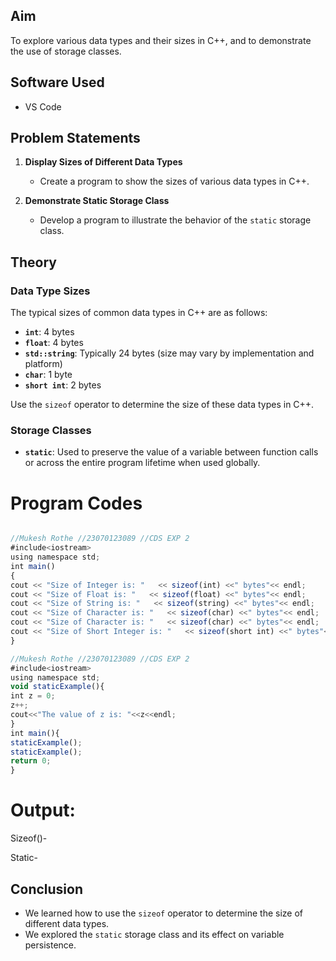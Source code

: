 
## Aim
To explore various data types and their sizes in C++, and to demonstrate the use of storage classes.

## Software Used
- VS Code

## Problem Statements

1. **Display Sizes of Different Data Types**
   - Create a program to show the sizes of various data types in C++.

2. **Demonstrate Static Storage Class**
   - Develop a program to illustrate the behavior of the `static` storage class.

## Theory

### Data Type Sizes

The typical sizes of common data types in C++ are as follows:

- **`int`**: 4 bytes
- **`float`**: 4 bytes
- **`std::string`**: Typically 24 bytes (size may vary by implementation and platform)
- **`char`**: 1 byte
- **`short int`**: 2 bytes

Use the `sizeof` operator to determine the size of these data types in C++.

### Storage Classes

- **`static`**: Used to preserve the value of a variable between function calls or across the entire program lifetime when used globally.

# Program Codes

```javascript

//Mukesh Rothe //23070123089 //CDS EXP 2
#include<iostream>
using namespace std;
int main()
{ 
cout << "Size of Integer is: "   << sizeof(int) <<" bytes"<< endl;
cout << "Size of Float is: "   << sizeof(float) <<" bytes"<< endl;
cout << "Size of String is: "   << sizeof(string) <<" bytes"<< endl;
cout << "Size of Character is: "   << sizeof(char) <<" bytes"<< endl;
cout << "Size of Character is: "   << sizeof(char) <<" bytes"<< endl;
cout << "Size of Short Integer is: "   << sizeof(short int) <<" bytes"<< endl;
}

//Mukesh Rothe //23070123089 //CDS EXP 2
#include<iostream>
using namespace std;
void staticExample(){
int z = 0;
z++;
cout<<"The value of z is: "<<z<<endl;
}
int main(){
staticExample();
staticExample();
return 0;
}
```
# Output:
Sizeof()-

Static-
## Conclusion

- We learned how to use the `sizeof` operator to determine the size of different data types.
- We explored the `static` storage class and its effect on variable persistence.


